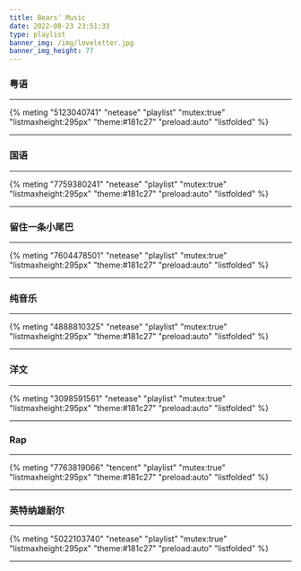 ```yaml
---
title: Bears' Music
date: 2022-08-23 23:51:33
type: playlist
banner_img: /img/loveletter.jpg
banner_img_height: 77
---
```


### 粤语

---

{% meting "5123040741" "netease" "playlist" "mutex:true" "listmaxheight:295px" "theme:#181c27" "preload:auto" "listfolded" %}

---

### 国语

---

{% meting "7759380241" "netease" "playlist" "mutex:true" "listmaxheight:295px" "theme:#181c27" "preload:auto" "listfolded" %}

---

### 留住一条小尾巴

---

{% meting "7604478501" "netease" "playlist" "mutex:true" "listmaxheight:295px" "theme:#181c27" "preload:auto" "listfolded" %}

---

### 纯音乐

---

{% meting "4888810325" "netease" "playlist" "mutex:true" "listmaxheight:295px" "theme:#181c27" "preload:auto" "listfolded" %}

---

### 洋文

---

{% meting "3098591561" "netease" "playlist" "mutex:true" "listmaxheight:295px" "theme:#181c27" "preload:auto" "listfolded" %}

---

### Rap

---

{% meting "7763819066" "tencent" "playlist" "mutex:true" "listmaxheight:295px" "theme:#181c27" "preload:auto" "listfolded" %}

---

### 英特纳雄耐尔

---

{% meting "5022103740" "netease" "playlist" "mutex:true" "listmaxheight:295px" "theme:#181c27" "preload:auto" "listfolded" %}

---
